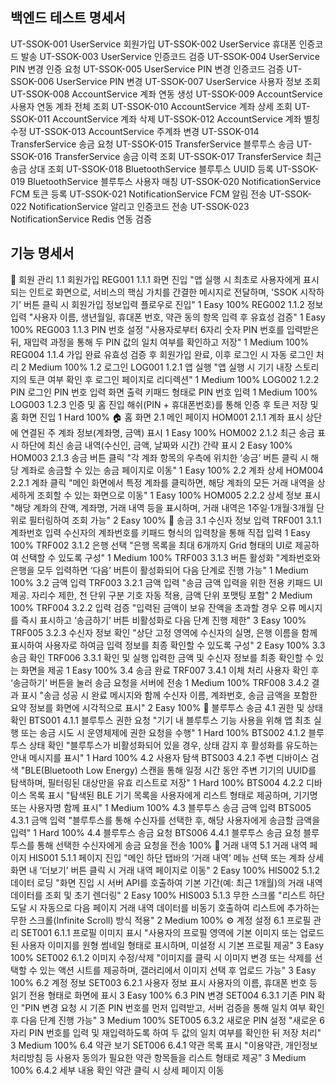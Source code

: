 ## 백엔드 테스트 명세서

UT-SSOK-001	UserService	회원가입
UT-SSOK-002	UserService	휴대폰 인증코드 발송
UT-SSOK-003	UserService	인증코드 검증
UT-SSOK-004	UserService	PIN 변경 인증 요청
UT-SSOK-005	UserService	PIN 변경 인증코드 검증
UT-SSOK-006	UserService	PIN 변경
UT-SSOK-007	UserService	사용자 정보 조회
UT-SSOK-008	AccountService	계좌 연동 생성
UT-SSOK-009	AccountService	사용자 연동 계좌 전체 조회
UT-SSOK-010	AccountService	계좌 상세 조회
UT-SSOK-011	AccountService	계좌 삭제
UT-SSOK-012	AccountService	계좌 별칭 수정
UT-SSOK-013	AccountService	주계좌 변경
UT-SSOK-014	TransferService	 송금 요청 
UT-SSOK-015	TransferService	블루투스 송금
UT-SSOK-016	TransferService	송금 이력 조회
UT-SSOK-017	TransferService	최근 송금 상대 조회
UT-SSOK-018	BluetoothService	블루투스 UUID 등록
UT-SSOK-019	BluetoothService	블루투스 사용자 매칭
UT-SSOK-020	NotificationService	FCM 토큰 등록
UT-SSOK-021	NotificationService	FCM 알림 전송
UT-SSOK-022	NotificationService	알리고 인증코드 전송
UT-SSOK-023	NotificationService	Redis 연동 검증

## 기능 명세서

🔐 회원 관리	1.1 회원가입	REG001	1.1.1 화면 진입	"앱 실행 시 최초로 사용자에게 표시되는 인트로 화면으로, 
서비스의 핵심 가치를 간결한 메시지로 전달하며, 'SSOK 시작하기' 
버튼 클릭 시 회원가입 정보입력 플로우로 진입"	1	Easy	100%
		REG002	1.1.2 정보 입력	"사용자 이름, 생년월일, 휴대폰 번호, 약관 동의 항목 입력 후 
유효성 검증"	1	Easy	100%
		REG003	1.1.3 PIN 번호 설정	"사용자로부터 6자리 숫자 PIN 번호를 입력받은 뒤, 
재입력 과정을 통해 두 PIN 값의 일치 여부를 확인하고 저장"	1	Medium	100%
		REG004	1.1.4 가입 완료	유효성 검증 후 회원가입 완료, 이후 로그인 시 자동 로그인 처리	2	Medium	100%
	1.2 로그인	LOG001	1.2.1 앱 실행	"앱 실행 시 기기 내장 스토리지의 토큰 여부 확인 후 
로그인 페이지로 리디렉션"	1	Medium	100%
		LOG002	1.2.2 PIN 로그인	PIN 번호 입력 화면 출력 키패드 형태로 PIN 번호 입력	1	Medium	100%
		LOG003	1.2.3 인증 및 홈 진입	해쉬(PIN + 휴대폰번호)를 통해 인증 후 토큰 저장 및 홈 화면 진입	1	Hard	100%
🏠 홈 화면	2.1 메인 페이지	HOM001	2.1.1 계좌 표시	상단에 연결된 주 계좌 정보(계좌명, 금액) 표시	1	Easy	100%
		HOM002	2.1.2 최근 송금 표시	하단에 최신 송금 내역(수신인, 금액, 날짜와 시간) 간략 표시	2	Easy	100%
		HOM003	2.1.3 송금 버튼 클릭	"각 계좌 항목의 우측에 위치한 ‘송금’ 버튼 클릭 시 
해당 계좌로 송금할 수 있는 송금 페이지로 이동"	1	Easy	100%
	2.2 계좌 상세	HOM004	2.2.1 계좌 클릭	"메인 화면에서 특정 계좌를 클릭하면, 
해당 계좌의 모든 거래 내역을 상세하게 조회할 수 있는 화면으로 이동"	1	Easy	100%
		HOM005	2.2.2 상세 정보 표시	"해당 계좌의 잔액, 계좌명, 거래 내역 등을 표시하며, 
거래 내역은 1주일·1개월·3개월 단위로 필터링하여 조회 가능"	2	Easy	100%
💸 송금	3.1 수신자 정보 입력	TRF001	3.1.1 계좌번호 입력	수신자의 계좌번호를 키패드 형식의 입력창을 통해 직접 입력	1	Easy	100%
		TRF002	3.1.2 은행 선택	"은행 목록을 최대 6개까지 Grid 형태의 
UI로 제공하여 선택할 수 있도록 구성"	1	Medium	100%
		TRF003	3.1.3 버튼 활성화	"계좌번호와 은행을 모두 입력하면 ‘다음’ 버튼이 활성화되어 
다음 단계로 진행 가능"	1	Medium	100%
	3.2 금액 입력	TRF003	3.2.1 금액 입력	"송금 금액 입력을 위한 전용 키패드 UI 제공. 자리수 제한, 
천 단위 구분 기호 자동 적용, 금액 단위 포맷팅 포함"	2	Medium	100%
		TRF004	3.2.2 입력 검증	"입력된 금액이 보유 잔액을 초과할 경우 오류 메시지를 즉시 표시하고
‘송금하기’ 버튼 비활성화로 다음 단계 진행 제한"	3	Easy	100%
		TRF005	3.2.3 수신자 정보 확인	"상단 고정 영역에 수신자의 실명, 은행 이름을 함께 표시하여 
사용자로 하여금 입력 정보를 최종 확인할 수 있도록 구성"	2	Easy	100%
	3.3 송금 확인	TRF006	3.3.1 확인 및 실행	입력한 금액 및 수신자 정보를 최종 확인할 수 있는 화면을 제공	1	Easy	100%
	3.4 송금 완료	TRF007	3.4.1 이체 처리	사용자 확인 후 ‘송금하기’ 버튼을 눌러 송금 요청을 서버에 전송	1	Medium	100%
		TRF008	3.4.2 결과 표시	"송금 성공 시 완료 메시지와 함께 수신자 이름, 계좌번호, 
송금 금액을 포함한 요약 정보를 화면에 시각적으로 표시"	2	Easy	100%
📡 블루투스 송금	4.1 권한 및 상태 확인	BTS001	4.1.1 블루투스 권한 요청	"기기 내 블루투스 기능 사용을 위해 앱 최초 실행 또는 
송금 시도 시 운영체제에 권한 요청을 수행"	1	Hard	100%
		BTS002	4.1.2 블루투스 상태 확인	"블루투스가 비활성화되어 있을 경우, 
상태 감지 후 활성화를 유도하는 안내 메시지를 표시"	1	Hard	100%
	4.2 사용자 탐색	BTS003	4.2.1 주변 디바이스 검색	"BLE(Bluetooth Low Energy) 스캔을 통해 일정 시간 동안 
주변 기기의 UUID를 탐색하며, 필터링된 대상만을 유효 리스트로 저장"	1	Hard	100%
		BTS004	4.2.2 디바이스 목록 표시	"탐색된 BLE 기기 목록을 사용자에게 리스트 형태로 제공하며, 
기기명 또는 사용자명 함께 표시"	1	Medium	100%
	4.3 블루투스 송금 금액 입력	BTS005	4.3.1 금액 입력	"블루투스를 통해 수신자를 선택한 후, 
해당 사용자에게 송금할 금액을 입력"	1	Hard	100%
	4.4 블루투스 송금 요청	BTS006	4.4.1 블루투스 송금 요청	블루투스를 통해 선택한 수신자에게 송금 요청을 전송			100%
📑 거래 내역	5.1 거래 내역 페이지	HIS001	5.1.1 페이지 진입	"메인 하단 탭바의 ‘거래 내역’ 메뉴 선택 또는 계좌 상세 화면 내
‘더보기’ 버튼 클릭 시 거래 내역 페이지로 이동"	2	Easy	100%
		HIS002	5.1.2 데이터 로딩	"화면 진입 시 서버 API를 호출하여 기본 기간(예: 최근 1개월)의 
거래 내역 데이터를 조회 및 초기 렌더링"	2	Easy	100%
		HIS003	5.1.3 무한 스크롤	"리스트 하단 도달 시 자동으로 다음 페이지 거래 내역 데이터를
 비동기 호출하여 리스트에 추가하는 무한 스크롤(Infinite Scroll) 방식 적용"	2	Medium	100%
⚙️ 계정 설정	6.1 프로필 관리	SET001	6.1.1 프로필 이미지 표시	"사용자의 프로필 영역에 기본 이미지 또는 업로드된 사용자 이미지를 
원형 썸네일 형태로 표시하며, 미설정 시 기본 프로필 제공"	3	Easy	100%
		SET002	6.1.2 이미지 수정/삭제	"이미지를 클릭 시 이미지 변경 또는 삭제를 선택할 수 있는 액션 시트를 
제공하며, 갤러리에서 이미지 선택 후 업로드 가능"	3	Easy	100%
	6.2 계정 정보	SET003	6.2.1 사용자 정보 표시	사용자의 이름, 휴대폰 번호 등 읽기 전용 형태로 화면에 표시	3	Easy	100%
	6.3 PIN 변경	SET004	6.3.1 기존 PIN 확인	"PIN 변경 요청 시 기존 PIN 번호를 먼저 입력받고, 
서버 검증을 통해 일치 여부 확인 후 다음 단계 진행 가능"	3	Medium	100%
		SET005	6.3.2 새로운 PIN 설정	"새로운 6자리 PIN 번호를 입력 및 재입력하도록 하여 
두 값의 일치 여부를 확인한 뒤 저장 처리"	3	Medium	100%
	6.4 약관 보기	SET006	6.4.1 약관 목록 표시	"이용약관, 개인정보 처리방침 등 사용자 동의가 필요한 
약관 항목들을 리스트 형태로 제공"	3	Medium	100%
			6.4.2 세부 내용 확인	약관 클릭 시 상세 페이지 이동			